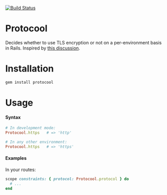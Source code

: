 [![Build Status](https://travis-ci.org/bukowskis/protocool.png)](https://travis-ci.org/bukowskis/protocool)

# Protocool

Decides whether to use TLS encryption or not on a per-environment basis in Rails. Inspired by [this discussion](http://stackoverflow.com/questions/3634100/rails-3-ssl-deprecation).

# Installation

```bash
gem install protocool
````

# Usage

#### Syntax

```ruby
# In development mode:
Protocool.https   # => 'http'

# In any other environment:
Protocool.https   # => 'https'
````

#### Examples

In your routes:

```ruby
scope constraints: { protocol: Protocool.protocol } do
  # ...
end
```
